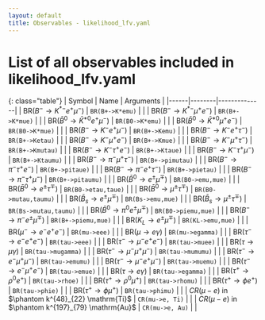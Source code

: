 ```yaml
---
layout: default
title: Observables - likelihood_lfv.yaml
---
```


# List of all observables included in likelihood_lfv.yaml

{: class="table"}
| Symbol | Name | Arguments |
|------|--------|--------------|
| $\text{BR}(B^-\to K^{*-} e^+\mu^-)$ | `BR(B+->K*emu)` | |
| $\text{BR}(B^-\to K^{*-} \mu^+e^-)$ | `BR(B+->K*mue)` | |
| $\text{BR}(\bar B^0\to \bar K^{*0} e^+\mu^-)$ | `BR(B0->K*emu)` | |
| $\text{BR}(\bar B^0\to \bar K^{*0} \mu^+e^-)$ | `BR(B0->K*mue)` | |
| $\text{BR}(B^-\to K^- e^+\mu^-)$ | `BR(B+->Kemu)` | |
| $\text{BR}(B^-\to K^- e^+\tau^-)$ | `BR(B+->Ketau)` | |
| $\text{BR}(B^-\to K^- \mu^+e^-)$ | `BR(B+->Kmue)` | |
| $\text{BR}(B^-\to K^- \mu^+\tau^-)$ | `BR(B+->Kmutau)` | |
| $\text{BR}(B^-\to K^- \tau^+e^-)$ | `BR(B+->Ktaue)` | |
| $\text{BR}(B^-\to K^- \tau^+\mu^-)$ | `BR(B+->Ktaumu)` | |
| $\text{BR}(B^-\to \pi^- \mu^+\tau^-)$ | `BR(B+->pimutau)` | |
| $\text{BR}(B^-\to \pi^- \tau^+e^-)$ | `BR(B+->pitaue)` | |
| $\text{BR}(B^-\to \pi^- e^+\tau^-)$ | `BR(B+->pietau)` | |
| $\text{BR}(B^-\to \pi^- \tau^+\mu^-)$ | `BR(B+->pitaumu)` | |
| $\text{BR}(\bar B^0\to e^\pm \mu^\mp)$ | `BR(B0->emu,mue)` | |
| $\text{BR}(\bar B^0\to e^\pm \tau^\mp)$ | `BR(B0->etau,taue)` | |
| $\text{BR}(\bar B^0\to \mu^\pm \tau^\mp)$ | `BR(B0->mutau,taumu)` | |
| $\text{BR}(\bar B_s\to e^\pm \mu^\mp)$ | `BR(Bs->emu,mue)` | |
| $\text{BR}(\bar B_s\to \mu^\pm \tau^\mp)$ | `BR(Bs->mutau,taumu)` | |
| $\text{BR}(\bar B^0\to \pi^0 e^\pm\mu^\mp)$ | `BR(B0->piemu,mue)` | |
| $\text{BR}(B^-\to \pi^- e^\pm\mu^\mp)$ | `BR(B+->piemu,mue)` | |
| $\text{BR}(K_L\to e^\pm\mu^\mp)$ | `BR(KL->emu,mue)` | |
| $\text{BR}(\mu^-\to e^-e^+e^-)$ | `BR(mu->eee)` | |
| $\text{BR}(\mu\to e\gamma)$ | `BR(mu->egamma)` | |
| $\text{BR}(\tau^-\to e^-e^+e^-)$ | `BR(tau->eee)` | |
| $\text{BR}(\tau^-\to \mu^-e^+e^-)$ | `BR(tau->muee)` | |
| $\text{BR}(\tau\to \mu\gamma)$ | `BR(tau->mugamma)` | |
| $\text{BR}(\tau^-\to \mu^-\mu^+\mu^-)$ | `BR(tau->mumumu)` | |
| $\text{BR}(\tau^-\to e^-\mu^+\mu^-)$ | `BR(tau->emumu)` | |
| $\text{BR}(\tau^-\to \mu^-e^+\mu^-)$ | `BR(tau->muemu)` | |
| $\text{BR}(\tau^-\to e^-\mu^+e^-)$ | `BR(tau->emue)` | |
| $\text{BR}(\tau\to e\gamma)$ | `BR(tau->egamma)` | |
| $\text{BR}(\tau^+\to \rho^0 e^+)$ | `BR(tau->rhoe)` | |
| $\text{BR}(\tau^+\to \rho^0\mu^+)$ | `BR(tau->rhomu)` | |
| $\text{BR}(\tau^+\to \phi e^+)$ | `BR(tau->phie)` | |
| $\text{BR}(\tau^+\to \phi\mu^+)$ | `BR(tau->phimu)` | |
| $CR(\mu - e)$ in $\phantom k^{48}_{22} \mathrm{Ti}$ | `CR(mu->e, Ti)` | |
| $CR(\mu - e)$ in $\phantom k^{197}_{79} \mathrm{Au}$ | `CR(mu->e, Au)` | |
